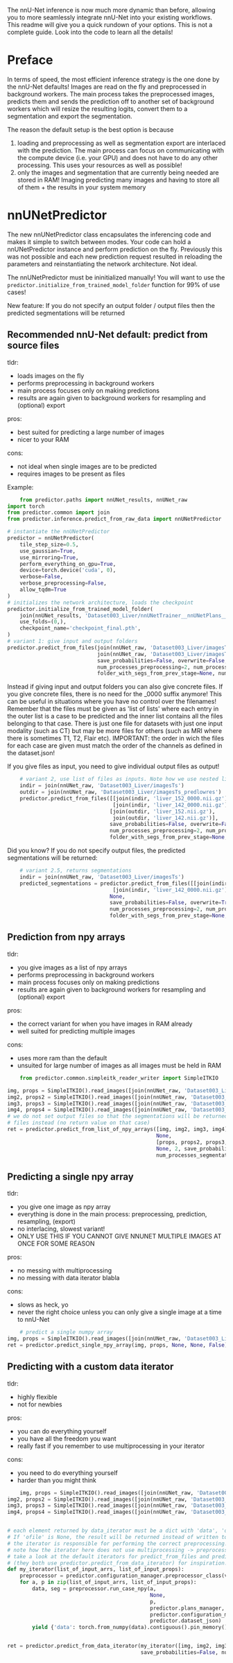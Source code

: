 The nnU-Net inference is now much more dynamic than before, allowing you to more seamlessly integrate nnU-Net into
your existing workflows.
This readme will give you a quick rundown of your options. This is not a complete guide. Look into the code to learn
all the details!

# Preface

In terms of speed, the most efficient inference strategy is the one done by the nnU-Net defaults! Images are read on
the fly and preprocessed in background workers. The main process takes the preprocessed images, predicts them and
sends the prediction off to another set of background workers which will resize the resulting logits, convert
them to a segmentation and export the segmentation.

The reason the default setup is the best option is because

1) loading and preprocessing as well as segmentation export are interlaced with the prediction. The main process can
   focus on communicating with the compute device (i.e. your GPU) and does not have to do any other processing.
   This uses your resources as well as possible!
2) only the images and segmentation that are currently being needed are stored in RAM! Imaging predicting many images
   and having to store all of them + the results in your system memory

# nnUNetPredictor

The new nnUNetPredictor class encapsulates the inferencing code and makes it simple to switch between modes. Your
code can hold a nnUNetPredictor instance and perform prediction on the fly. Previously this was not possible and each
new prediction request resulted in reloading the parameters and reinstantiating the network architecture. Not ideal.

The nnUNetPredictor must be ininitialized manually! You will want to use the
`predictor.initialize_from_trained_model_folder` function for 99% of use cases!

New feature: If you do not specify an output folder / output files then the predicted segmentations will be
returned

## Recommended nnU-Net default: predict from source files

tldr:

- loads images on the fly
- performs preprocessing in background workers
- main process focuses only on making predictions
- results are again given to background workers for resampling and (optional) export

pros:

- best suited for predicting a large number of images
- nicer to your RAM

cons:

- not ideal when single images are to be predicted
- requires images to be present as files

Example:

```python
    from predictor.paths import nnUNet_results, nnUNet_raw
import torch
from predictor.common import join
from predictor.inference.predict_from_raw_data import nnUNetPredictor

# instantiate the nnUNetPredictor
predictor = nnUNetPredictor(
    tile_step_size=0.5,
    use_gaussian=True,
    use_mirroring=True,
    perform_everything_on_gpu=True,
    device=torch.device('cuda', 0),
    verbose=False,
    verbose_preprocessing=False,
    allow_tqdm=True
)
# initializes the network architecture, loads the checkpoint
predictor.initialize_from_trained_model_folder(
    join(nnUNet_results, 'Dataset003_Liver/nnUNetTrainer__nnUNetPlans__3d_lowres'),
    use_folds=(0,),
    checkpoint_name='checkpoint_final.pth',
)
# variant 1: give input and output folders
predictor.predict_from_files(join(nnUNet_raw, 'Dataset003_Liver/imagesTs'),
                             join(nnUNet_raw, 'Dataset003_Liver/imagesTs_predlowres'),
                             save_probabilities=False, overwrite=False,
                             num_processes_preprocessing=2, num_processes_segmentation_export=2,
                             folder_with_segs_from_prev_stage=None, num_parts=1, part_id=0)
```

Instead if giving input and output folders you can also give concrete files. If you give concrete files, there is no
need for the _0000 suffix anymore! This can be useful in situations where you have no control over the filenames!
Remember that the files must be given as 'list of lists' where each entry in the outer list is a case to be predicted
and the inner list contains all the files belonging to that case. There is just one file for datasets with just one
input modality (such as CT) but may be more files for others (such as MRI where there is sometimes T1, T2, Flair etc).
IMPORTANT: the order in wich the files for each case are given must match the order of the channels as defined in the
dataset.json!

If you give files as input, you need to give individual output files as output!

```python
    # variant 2, use list of files as inputs. Note how we use nested lists!!!
    indir = join(nnUNet_raw, 'Dataset003_Liver/imagesTs')
    outdir = join(nnUNet_raw, 'Dataset003_Liver/imagesTs_predlowres')
    predictor.predict_from_files([[join(indir, 'liver_152_0000.nii.gz')], 
                                  [join(indir, 'liver_142_0000.nii.gz')]],
                                 [join(outdir, 'liver_152.nii.gz'),
                                  join(outdir, 'liver_142.nii.gz')],
                                 save_probabilities=False, overwrite=False,
                                 num_processes_preprocessing=2, num_processes_segmentation_export=2,
                                 folder_with_segs_from_prev_stage=None, num_parts=1, part_id=0)
```

Did you know? If you do not specify output files, the predicted segmentations will be returned:

```python
    # variant 2.5, returns segmentations
    indir = join(nnUNet_raw, 'Dataset003_Liver/imagesTs')
    predicted_segmentations = predictor.predict_from_files([[join(indir, 'liver_152_0000.nii.gz')],
                                  [join(indir, 'liver_142_0000.nii.gz')]],
                                 None,
                                 save_probabilities=False, overwrite=True,
                                 num_processes_preprocessing=2, num_processes_segmentation_export=2,
                                 folder_with_segs_from_prev_stage=None, num_parts=1, part_id=0)
```

## Prediction from npy arrays

tldr:

- you give images as a list of npy arrays
- performs preprocessing in background workers
- main process focuses only on making predictions
- results are again given to background workers for resampling and (optional) export

pros:

- the correct variant for when you have images in RAM already
- well suited for predicting multiple images

cons:

- uses more ram than the default
- unsuited for large number of images as all images must be held in RAM

```python
    from predictor.common.simpleitk_reader_writer import SimpleITKIO

img, props = SimpleITKIO().read_images([join(nnUNet_raw, 'Dataset003_Liver/imagesTs/liver_147_0000.nii.gz')])
img2, props2 = SimpleITKIO().read_images([join(nnUNet_raw, 'Dataset003_Liver/imagesTs/liver_146_0000.nii.gz')])
img3, props3 = SimpleITKIO().read_images([join(nnUNet_raw, 'Dataset003_Liver/imagesTs/liver_145_0000.nii.gz')])
img4, props4 = SimpleITKIO().read_images([join(nnUNet_raw, 'Dataset003_Liver/imagesTs/liver_144_0000.nii.gz')])
# we do not set output files so that the segmentations will be returned. You can of course also specify output
# files instead (no return value on that case)
ret = predictor.predict_from_list_of_npy_arrays([img, img2, img3, img4],
                                                None,
                                                [props, props2, props3, props4],
                                                None, 2, save_probabilities=False,
                                                num_processes_segmentation_export=2)
```

## Predicting a single npy array

tldr:

- you give one image as npy array
- everything is done in the main process: preprocessing, prediction, resampling, (export)
- no interlacing, slowest variant!
- ONLY USE THIS IF YOU CANNOT GIVE NNUNET MULTIPLE IMAGES AT ONCE FOR SOME REASON

pros:

- no messing with multiprocessing
- no messing with data iterator blabla

cons:

- slows as heck, yo
- never the right choice unless you can only give a single image at a time to nnU-Net

```python
    # predict a single numpy array
img, props = SimpleITKIO().read_images([join(nnUNet_raw, 'Dataset003_Liver/imagesTr/liver_63_0000.nii.gz')])
ret = predictor.predict_single_npy_array(img, props, None, None, False)
```

## Predicting with a custom data iterator

tldr:

- highly flexible
- not for newbies

pros:

- you can do everything yourself
- you have all the freedom you want
- really fast if you remember to use multiprocessing in your iterator

cons:

- you need to do everything yourself
- harder than you might think

```python
    img, props = SimpleITKIO().read_images([join(nnUNet_raw, 'Dataset003_Liver/imagesTs/liver_147_0000.nii.gz')])
img2, props2 = SimpleITKIO().read_images([join(nnUNet_raw, 'Dataset003_Liver/imagesTs/liver_146_0000.nii.gz')])
img3, props3 = SimpleITKIO().read_images([join(nnUNet_raw, 'Dataset003_Liver/imagesTs/liver_145_0000.nii.gz')])
img4, props4 = SimpleITKIO().read_images([join(nnUNet_raw, 'Dataset003_Liver/imagesTs/liver_144_0000.nii.gz')])


# each element returned by data_iterator must be a dict with 'data', 'ofile' and 'data_properites' keys!
# If 'ofile' is None, the result will be returned instead of written to a file
# the iterator is responsible for performing the correct preprocessing!
# note how the iterator here does not use multiprocessing -> preprocessing will be done in the main thread!
# take a look at the default iterators for predict_from_files and predict_from_list_of_npy_arrays
# (they both use predictor.predict_from_data_iterator) for inspiration!
def my_iterator(list_of_input_arrs, list_of_input_props):
    preprocessor = predictor.configuration_manager.preprocessor_class(verbose=predictor.verbose)
    for a, p in zip(list_of_input_arrs, list_of_input_props):
        data, seg = preprocessor.run_case_npy(a,
                                              None,
                                              p,
                                              predictor.plans_manager,
                                              predictor.configuration_manager,
                                              predictor.dataset_json)
        yield {'data': torch.from_numpy(data).contiguous().pin_memory(), 'data_properites': p, 'ofile': None}


ret = predictor.predict_from_data_iterator(my_iterator([img, img2, img3, img4], [props, props2, props3, props4]),
                                           save_probabilities=False, num_processes_segmentation_export=3)
```